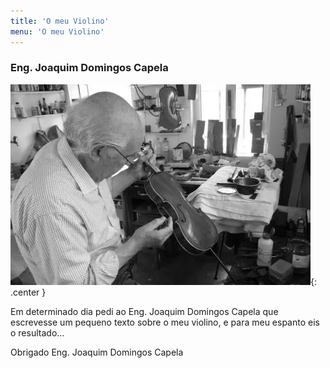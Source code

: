 ```yaml
---
title: 'O meu Violino'
menu: 'O meu Violino'
---
```


### Eng. Joaquim Domingos Capela  
![Eng. Joaquim Domingos Capela](eng%20capela.webp "No atelier"){: .center } 
  
Em determinado dia pedi ao Eng. Joaquim Domingos Capela que escrevesse um pequeno texto sobre o meu violino, e para meu espanto eis o resultado...  
  
Obrigado Eng. Joaquim Domingos Capela  
